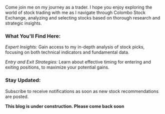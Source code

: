 Come join me on my journey as a trader. I hope you enjoy exploring the world of stock trading with me as I navigate through Colombo Stock Exchange, analyzing and selecting stocks based on thorough research and strategic insights.

### What You'll Find Here:

*Expert Insights:* Gain access to my in-depth analysis of stock picks, focusing on both technical indicators and fundamental data.

*Entry and Exit Strategies:* Learn about effective timing for entering and exiting positions, to maximize your potential gains.

### Stay Updated:

Subscribe to receive notifications as soon as new stock recommendations are posted.

**This blog is under construction. Please come back soon**
